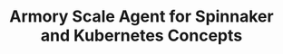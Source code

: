 ---
title: Armory Scale Agent for Spinnaker and Kubernetes Concepts
linkTitle: Concepts
description: >
  This section contains information on the concepts and pieces that comprise the Armory Scale Agent for Spinnaker and Kubernetes.
weight: 20
---